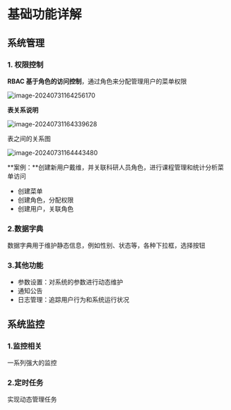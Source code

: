 # 基础功能详解

## 系统管理

### 1. 权限控制

**RBAC 基于角色的访问控制**，通过角色来分配管理用户的菜单权限

![image-20240731164256170](https://shepi-1308499968.cos.ap-chengdu.myqcloud.com/img/image-20240731164256170.png)

**表关系说明**

![image-20240731164339628](https://shepi-1308499968.cos.ap-chengdu.myqcloud.com/img/image-20240731164339628.png)

表之间的关系图

![image-20240731164443480](https://shepi-1308499968.cos.ap-chengdu.myqcloud.com/img/image-20240731164443480.png)

**案例：**创建新用户戴维，并关联科研人员角色，进行课程管理和统计分析菜单访问

* 创建菜单
* 创建角色，分配权限
* 创建用户，关联角色

### 2.数据字典

数据字典用于维护静态信息，例如性别、状态等，各种下拉框，选择按钮

### 3.其他功能

* 参数设置：对系统的参数进行动态维护
* 通知公告
* 日志管理：追踪用户行为和系统运行状况

## 系统监控

### 1.监控相关

一系列强大的监控

### 2.定时任务

实现动态管理任务